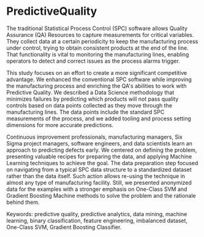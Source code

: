 # PredictiveQuality

The traditional Statistical Process Control (SPC) software allows Quality Assurance (QA) Resources to capture measurements for critical variables. They collect data at a certain periodicity to keep the manufacturing process under control, trying to obtain consistent products at the end of the line. That functionality is vital to monitoring the manufacturing lines, enabling operators to detect and correct issues as the process alarms trigger. 

This study focuses on an effort to create a more significant competitive advantage. We enhanced the conventional SPC software while improving the manufacturing process and enriching the QA's abilities to work with Predictive Quality. We described a Data Science methodology that minimizes failures by predicting which products will not pass quality controls based on data points collected as they move through the manufacturing lines. The data points include the standard SPC measurements of the process, and we added tooling and process setting dimensions for more accurate predictions.

Continuous improvement professionals, manufacturing managers, Six Sigma project managers, software engineers, and data scientists learn an approach to predicting defects early. We centered on defining the problem, presenting valuable recipes for preparing the data, and applying Machine Learning techniques to achieve the goal. The data preparation step focused on navigating from a typical SPC data structure to a standardized dataset rather than the data itself. Such action allows re-using the technique in almost any type of manufacturing facility. Still, we presented anonymized data for the examples with a stronger emphasis on One-Class SVM and Gradient Boosting Machine methods to solve the problem and the rationale behind them.

Keywords: predictive quality, predictive analytics, data mining, machine learning, binary classification, feature engineering, imbalanced dataset, One-Class SVM, Gradient Boosting Classifier.
